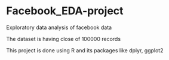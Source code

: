 # Facebook_EDA-project

Exploratory data analysis of facebook data

The dataset is having close of 100000 records

This project is done using R and its packages like dplyr, ggplot2
